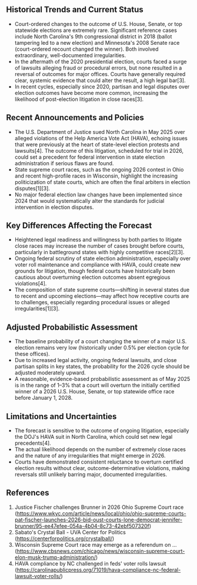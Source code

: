 ## Historical Trends and Current Status

- Court-ordered changes to the outcome of U.S. House, Senate, or top statewide elections are extremely rare. Significant reference cases include North Carolina's 9th congressional district in 2018 (ballot tampering led to a new election) and Minnesota's 2008 Senate race (court-ordered recount changed the winner). Both involved extraordinary, well-documented irregularities.
- In the aftermath of the 2020 presidential election, courts faced a surge of lawsuits alleging fraud or procedural errors, but none resulted in a reversal of outcomes for major offices. Courts have generally required clear, systemic evidence that could alter the result, a high legal bar[3].
- In recent cycles, especially since 2020, partisan and legal disputes over election outcomes have become more common, increasing the likelihood of post-election litigation in close races[3].

## Recent Announcements and Policies

- The U.S. Department of Justice sued North Carolina in May 2025 over alleged violations of the Help America Vote Act (HAVA), echoing issues that were previously at the heart of state-level election protests and lawsuits[4]. The outcome of this litigation, scheduled for trial in 2026, could set a precedent for federal intervention in state election administration if serious flaws are found.
- State supreme court races, such as the ongoing 2026 contest in Ohio and recent high-profile races in Wisconsin, highlight the increasing politicization of state courts, which are often the final arbiters in election disputes[1][3].
- No major federal election law changes have been implemented since 2024 that would systematically alter the standards for judicial intervention in election disputes.

## Key Differences Affecting the Forecast

- Heightened legal readiness and willingness by both parties to litigate close races may increase the number of cases brought before courts, particularly in battleground states with highly competitive races[2][3].
- Ongoing federal scrutiny of state election administration, especially over voter roll maintenance and compliance with HAVA, could create new grounds for litigation, though federal courts have historically been cautious about overturning election outcomes absent egregious violations[4].
- The composition of state supreme courts—shifting in several states due to recent and upcoming elections—may affect how receptive courts are to challenges, especially regarding procedural issues or alleged irregularities[1][3].

## Adjusted Probabilistic Assessment

- The baseline probability of a court changing the winner of a major U.S. election remains very low (historically under 0.5% per election cycle for these offices).
- Due to increased legal activity, ongoing federal lawsuits, and close partisan splits in key states, the probability for the 2026 cycle should be adjusted moderately upward.
- A reasonable, evidence-based probabilistic assessment as of May 2025 is in the range of 1–3% that a court will overturn the initially certified winner of a 2026 U.S. House, Senate, or top statewide office race before January 1, 2028.

## Limitations and Uncertainties

- The forecast is sensitive to the outcome of ongoing litigation, especially the DOJ's HAVA suit in North Carolina, which could set new legal precedents[4].
- The actual likelihood depends on the number of extremely close races and the nature of any irregularities that might emerge in 2026.
- Courts have demonstrated consistent reluctance to overturn certified election results without clear, outcome-determinative violations, making reversals still unlikely barring major, documented irregularities.

## References

1. Justice Fischer challenges Brunner in 2026 Ohio Supreme Court race (https://www.wkyc.com/article/news/local/ohio/ohio-supreme-courts-pat-fischer-launches-2026-bid-oust-courts-lone-democrat-jennifer-brunner/95-ee47efee-054a-4b04-8c73-42ebf507320f)
2. Sabato's Crystal Ball - UVA Center for Politics (https://centerforpolitics.org/crystalball/)
3. Wisconsin Supreme Court race may emerge as a referendum on ... (https://www.cbsnews.com/chicago/news/wisconsin-supreme-court-elon-musk-trump-administration/)
4. HAVA compliance by NC challenged in feds' voter rolls lawsuit (https://carolinapublicpress.org/71019/hava-compliance-nc-federal-lawsuit-voter-rolls/)